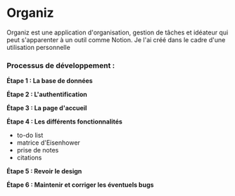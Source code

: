 # Organiz

Organiz est une application d'organisation, gestion de tâches et idéateur qui peut s'apparenter à un outil comme Notion.
Je l'ai créé dans le cadre d'une utilisation personnelle

### Processus de développement :

**Étape 1 : La base de données**

**Étape 2 : L'authentification**

**Étape 3 : La page d'accueil**

**Étape 4 : Les différents fonctionnalités**
- to-do list
- matrice d'Eisenhower
- prise de notes
- citations

**Étape 5 : Revoir le design**

**Étape 6 : Maintenir et corriger les éventuels bugs**
